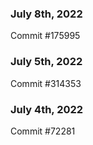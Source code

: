 ### July 8th, 2022

Commit #175995

### July 5th, 2022

Commit #314353


### July 4th, 2022

Commit #72281
